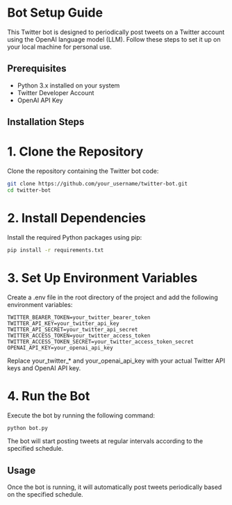 # Bot Setup Guide

This Twitter bot is designed to periodically post tweets on a Twitter account using the OpenAI language model (LLM). Follow these steps to set it up on your local machine for personal use.

## Prerequisites

- Python 3.x installed on your system
- Twitter Developer Account
- OpenAI API Key

## Installation Steps

# 1. Clone the Repository

Clone the repository containing the Twitter bot code:

```bash
git clone https://github.com/your_username/twitter-bot.git
cd twitter-bot
```

# 2. Install Dependencies

Install the required Python packages using pip:

```bash
pip install -r requirements.txt
```

# 3. Set Up Environment Variables

Create a .env file in the root directory of the project and add the following environment variables:

```plaintext
TWITTER_BEARER_TOKEN=your_twitter_bearer_token
TWITTER_API_KEY=your_twitter_api_key
TWITTER_API_SECRET=your_twitter_api_secret
TWITTER_ACCESS_TOKEN=your_twitter_access_token
TWITTER_ACCESS_TOKEN_SECRET=your_twitter_access_token_secret
OPENAI_API_KEY=your_openai_api_key
```
Replace your_twitter_* and your_openai_api_key with your actual Twitter API keys and OpenAI API key.

# 4. Run the Bot

Execute the bot by running the following command:

```bash
python bot.py
```

The bot will start posting tweets at regular intervals according to the specified schedule.

## Usage

Once the bot is running, it will automatically post tweets periodically based on the specified schedule.
